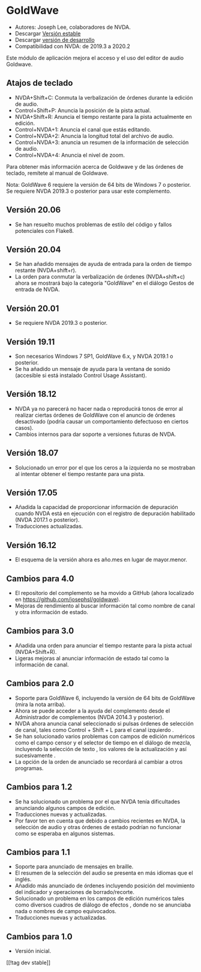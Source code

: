 # GoldWave #

* Autores: Joseph Lee, colaboradores de NVDA.
* Descargar [Versión estable][1]
* Descargar [versión de desarrollo][2]
* Compatibilidad con NVDA: de 2019.3 a 2020.2

Este módulo de aplicación mejora el acceso y el uso del editor  de audio
Goldwave.

## Atajos de teclado ##

* NVDA+Shift+C: Conmuta la verbalización de órdenes durante la edición de
  audio.
* Control+Shift+P: Anuncia la posición de la pista actual.
* NVDA+Shift+R: Anuncia el tiempo restante para la pista actualmente en
  edición.
* Control+NVDA+1: Anuncia el canal que estás editando.
* Control+NVDA+2: Anuncia la longitud total del archivo de audio.
* Control+NVDA+3: anuncia un resumen de la información de selección de
  audio.
* Control+NVDA+4: Anuncia el nivel de zoom.

Para obtener más información acerca de Goldwave y de las órdenes de teclado,
remítete al manual de Goldwave.

Nota: GoldWave 6 requiere la versión de 64 bits de Windows 7 o posterior. Se
requiere NVDA 2019.3 o posterior para usar este complemento.

## Versión 20.06

* Se han resuelto muchos problemas de estilo del código y fallos potenciales
  con Flake8.

## Versión 20.04

* Se han añadido mensajes de ayuda de entrada para la orden de tiempo
  restante (NVDA+shift+r).
* La orden para conmutar la verbalización de órdenes (NVDA+shift+c) ahora se
  mostrará bajo la categoría "GoldWave" en el diálogo Gestos de entrada de
  NVDA.

## Versión 20.01

* Se requiere NVDA 2019.3 o posterior.

## Versión 19.11

* Son necesarios Windows 7 SP1, GoldWave 6.x, y NVDA 2019.1 o posterior.
* Se ha añadido un mensaje de ayuda para la ventana de sonido (accesible si
  está instalado Control Usage Assistant).

## Versión 18.12

* NVDA ya no parecerá no hacer nada o reproducirá tonos de error al realizar
  ciertas órdenes de GoldWave con el anuncio de órdenes desactivado (podría
  causar un comportamiento defectuoso en ciertos casos).
* Cambios internos para dar soporte a versiones futuras de NVDA.

## Versión 18.07

* Solucionado un error por el que los ceros a la izquierda no se mostraban
  al intentar obtener el tiempo restante para una pista.

## Versión 17.05

* Añadida la capacidad de proporcionar información de depuración cuando NVDA
  está en ejecución con el registro de depuración habilitado (NVDA 2017.1 o
  posterior).
* Traducciones actualizadas.

## Versión 16.12

* El esquema de la versión ahora es año.mes en lugar de mayor.menor.

## Cambios para 4.0

* El repositorio del complemento se ha movido a GitHub (ahora localizado en
  https://github.com/josephsl/goldwave).
* Mejoras de rendimiento al buscar información tal como nombre de canal y
  otra información de estado.

## Cambios para 3.0

* Añadida una orden para anunciar el tiempo restante para la pista actual
  (NVDA+Shift+R).
* Ligeras mejoras al anunciar información de estado tal como la información
  de canal.

## Cambios para  2.0

* Soporte para GoldWave 6, incluyendo la versión de 64 bits de GoldWave
  (mira la nota arriba).
* Ahora se puede acceder a la ayuda del complemento desde el Administrador
  de complementos (NVDA 2014.3 y posterior).
* NVDA ahora anuncia canal seleccionado si pulsas órdenes de selección de
  canal, tales como Control + Shift + L para el canal izquierdo .
* Se han solucionado varios problemas con campos de edición numéricos como
  el campo censor y el selector de tiempo en el diálogo de mezcla,
  incluyendo la selección de texto , los valores de la actualización y así
  sucesivamente .
* La opción de la orden de anunciado se recordará al cambiar a otros
  programas.

## Cambios para 1.2

* Se ha solucionado un problema por el que NVDA tenía dificultades
  anunciando algunos campos de edición.
* Traducciones nuevas y actualizadas.
* Por favor ten en cuenta que debido a cambios recientes en NVDA, la
  selección de audio y otras órdenes de estado podrían no funcionar como se
  esperaba en algunos sistemas.

## Cambios para 1.1

* Soporte para anunciado de mensajes en braille.
* El resumen de la selección del audio se  presenta en más idiomas que el
  inglés.
* Añadido más anunciado de órdenes incluyendo posición del movimiento del
  indicador y operaciones de borrado/recorte.
* Solucionado un problema en los campos de edición numéricos tales como
  diversos cuadros de diálogo de efectos , donde no se anunciaba nada o
  nombres de campo equivocados.
* Traducciones nuevas y actualizadas.

## Cambios para 1.0

* Versión inicial.

[[!tag dev stable]]

[1]: https://addons.nvda-project.org/files/get.php?file=gwv

[2]: https://addons.nvda-project.org/files/get.php?file=gwv-dev
